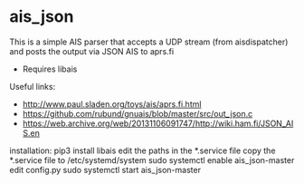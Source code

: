 # ais_json

This is a simple AIS parser that accepts a UDP stream (from aisdispatcher) and posts the output via JSON AIS to aprs.fi

* Requires libais

Useful links:
* http://www.paul.sladen.org/toys/ais/aprs.fi.html
* https://github.com/rubund/gnuais/blob/master/src/out_json.c
* https://web.archive.org/web/20131106091747/http://wiki.ham.fi/JSON_AIS.en


installation:
pip3 install libais
edit the paths in the *.service file
copy the *.service file to /etc/systemd/system
sudo systemctl enable ais_json-master
edit config.py
sudo systemctl start ais_json-master
